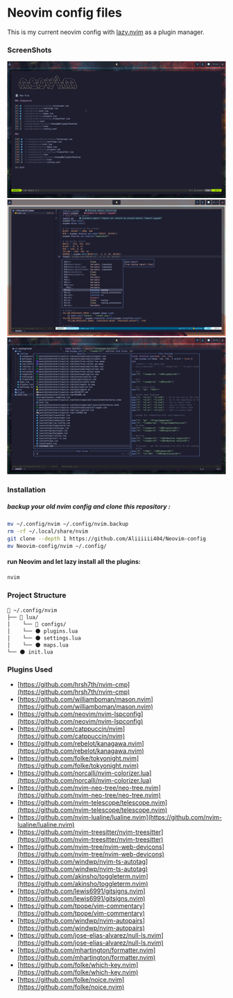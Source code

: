 # Neovim config files

This is my current neovim config with [lazy.nvim](https://github.com/folke/lazy.nvim) as a plugin manager.
### ScreenShots

![Image Alt Text](https://github.com/Aliiiiii404/Neovim-config/blob/main/screenshots/neovim-alpha.png)
![Image Alt Text](https://github.com/Aliiiiii404/Neovim-config/blob/main/screenshots/cmp-screen.png)
![Image Alt Text](https://github.com/Aliiiiii404/Neovim-config/blob/main/screenshots/telescope.png)

### Installation

##### backup your old nvim config and clone this repository :

```bash
mv ~/.config/nvim ~/.config/nvim.backup
rm -rf ~/.local/share/nvim
git clone --depth 1 https://github.com/Aliiiiii404/Neovim-config
mv Neovim-config/nvim ~/.config/
```
#### run Neovim and let lazy install all the plugins:

```bash
nvim
```

### Project Structure

```plaintext
📂 ~/.config/nvim
├── 📂 lua/
│    └── 📂 configs/
│    └── 🌑 plugins.lua
│    └── 🌑 settings.lua
│    └── 🌑 maps.lua
└── 🌑 init.lua
```

### Plugins Used

- [https://github.com/hrsh7th/nvim-cmp](https://github.com/hrsh7th/nvim-cmp)
- [https://github.com/williamboman/mason.nvim](https://github.com/williamboman/mason.nvim)
- [https://github.com/neovim/nvim-lspconfig](https://github.com/neovim/nvim-lspconfig)
- [https://github.com/catppuccin/nvim](https://github.com/catppuccin/nvim)
- [https://github.com/rebelot/kanagawa.nvim](https://github.com/rebelot/kanagawa.nvim)
- [https://github.com/folke/tokyonight.nvim](https://github.com/folke/tokyonight.nvim)
- [https://github.com/norcalli/nvim-colorizer.lua](https://github.com/norcalli/nvim-colorizer.lua)
- [https://github.com/nvim-neo-tree/neo-tree.nvim](https://github.com/nvim-neo-tree/neo-tree.nvim)
- [https://github.com/nvim-telescope/telescope.nvim](https://github.com/nvim-telescope/telescope.nvim)
- [https://github.com/nvim-lualine/lualine.nvim](https://github.com/nvim-lualine/lualine.nvim)
- [https://github.com/nvim-treesitter/nvim-treesitter](https://github.com/nvim-treesitter/nvim-treesitter)
- [https://github.com/nvim-tree/nvim-web-devicons](https://github.com/nvim-tree/nvim-web-devicons)
- [https://github.com/windwp/nvim-ts-autotag](https://github.com/windwp/nvim-ts-autotag)
- [https://github.com/akinsho/toggleterm.nvim](https://github.com/akinsho/toggleterm.nvim)
- [https://github.com/lewis6991/gitsigns.nvim](https://github.com/lewis6991/gitsigns.nvim)
- [https://github.com/tpope/vim-commentary](https://github.com/tpope/vim-commentary)
- [https://github.com/windwp/nvim-autopairs](https://github.com/windwp/nvim-autopairs)
- [https://github.com/jose-elias-alvarez/null-ls.nvim](https://github.com/jose-elias-alvarez/null-ls.nvim)
- [https://github.com/mhartington/formatter.nvim](https://github.com/mhartington/formatter.nvim)
- [https://github.com/folke/which-key.nvim](https://github.com/folke/which-key.nvim)
- [https://github.com/folke/noice.nvim](https://github.com/folke/noice.nvim)

